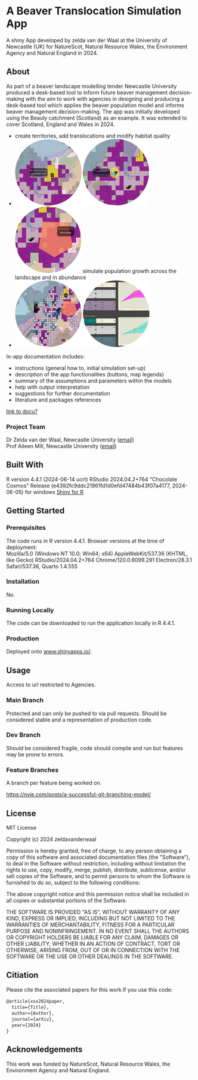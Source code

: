 # A Beaver Translocation Simulation App
A shiny App developed by zelda van der Waal at the University of Newcastle (UK) for NatureScot, Natural Resource Wales, the Environment Agency and Natural England in 2024.

## About
As part of a beaver landscape modelling tender Newcastle University produced a desk-based tool to inform future beaver management decision-making with the aim to work with agencies in designing and producing a desk-based tool which applies the beaver population model and informs beaver management decision-making. The app was initially developed using the Beauly catchment (Scotland) as an example. It was extended to cover Scotland, England and Wales in 2024. 

- create territories, add translocations and modify habitat quality 
- ![how to 1](www2/fig_howto1.png) ![how to 2](www2/fig_howto2.png) ![how to 3](www2/fig_howto3.png) 
simulate population growth across the landscape and in abundance 
- ![how to 4](www2/fig_howto4.png) ![how to 5](www2/fig_howto5.png) 

In-app documentation includes: 
- instructions (general how to, initial simulation set-up)
- description of the app functionalities (buttons, map legends)
- summary of the assumptions and parameters within the models
- help with output interpretation
- suggestions for further documentation
- literature and packages references     

[link to docu?](https://github.com/zeldavanderwaal/Scotland-Beaver-App/files/10458558/Beaver.app.guidance.-.12.jan.2023.pdf)


### Project Team
Dr Zelda van der Waal, Newcastle University  ([email](mailto:zeldavdwaal@gmail.com))  
Prof Aileen Mill, Newcastle University  ([email](mailto:aileen.mill@newcastle.ac.uk))  


## Built With
R version 4.4.1 (2024-06-14 ucrt) 
RStudio 2024.04.2+764 "Chocolate Cosmos" 
Release (e4392fc9ddc21961fd1d0efd47484b43f07a4177, 2024-06-05) for windows
[Shiny for R](https://shiny.rstudio.com/)  



## Getting Started

### Prerequisites
The code runs in R version 4.4.1. 
Browser versions at the time of deployment:  
Mozilla/5.0 (Windows NT 10.0; Win64; x64) AppleWebKit/537.36 (KHTML, like Gecko) RStudio/2024.04.2+764 Chrome/120.0.6099.291 Electron/28.3.1 Safari/537.36, Quarto 1.4.555

### Installation
No.

### Running Locally
The code can be downloaded to run the application locally in R 4.4.1.
 
 
### Production
Deployed onto www.shinyapps.io/. 

## Usage
Access to url restricted to Agencies. 

### Main Branch
Protected and can only be pushed to via pull requests. Should be considered stable and a representation of production code.

### Dev Branch
Should be considered fragile, code should compile and run but features may be prone to errors.

### Feature Branches
A branch per feature being worked on.

https://nvie.com/posts/a-successful-git-branching-model/

## License
MIT License

Copyright (c) 2024 zeldavanderwaal

Permission is hereby granted, free of charge, to any person obtaining a copy
of this software and associated documentation files (the "Software"), to deal
in the Software without restriction, including without limitation the rights
to use, copy, modify, merge, publish, distribute, sublicense, and/or sell
copies of the Software, and to permit persons to whom the Software is
furnished to do so, subject to the following conditions:

The above copyright notice and this permission notice shall be included in all
copies or substantial portions of the Software.

THE SOFTWARE IS PROVIDED "AS IS", WITHOUT WARRANTY OF ANY KIND, EXPRESS OR
IMPLIED, INCLUDING BUT NOT LIMITED TO THE WARRANTIES OF MERCHANTABILITY,
FITNESS FOR A PARTICULAR PURPOSE AND NONINFRINGEMENT. IN NO EVENT SHALL THE
AUTHORS OR COPYRIGHT HOLDERS BE LIABLE FOR ANY CLAIM, DAMAGES OR OTHER
LIABILITY, WHETHER IN AN ACTION OF CONTRACT, TORT OR OTHERWISE, ARISING FROM,
OUT OF OR IN CONNECTION WITH THE SOFTWARE OR THE USE OR OTHER DEALINGS IN THE
SOFTWARE.


## Citiation 
Please cite the associated papers for this work if you use this code:

```
@article{xxx2024paper,
  title={Title},
  author={Author},
  journal={arXiv},
  year={2024}
}
```


## Acknowledgements
This work was funded by NatureScot, Natural Resource Wales, the Environment Agency and Natural England.
